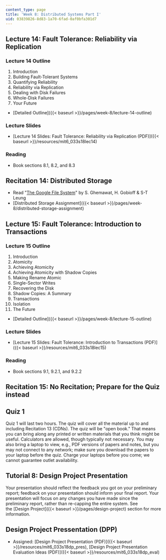 ```yaml
---
content_type: page
title: 'Week 8: Distributed Systems Part I'
uid: 03839826-8d83-1a70-6fad-0af0bfa301d7
---
```


Lecture 14: Fault Tolerance: Reliability via Replication
--------------------------------------------------------

### Lecture 14 Outline

1.  Introduction
2.  Building Fault-Tolerant Systems
3.  Quantifying Reliability
4.  Reliability via Replication
5.  Dealing with Disk Failures
6.  Whole-Disk Failures
7.  Your Future

*   [Detailed Outline]({{< baseurl >}}/pages/week-8/lecture-14-outline)

### Lecture Slides

*   [Lecture 14 Slides: Fault Tolerance: Reliability via Replication (PDF)]({{< baseurl >}}/resources/mit6_033s18lec14)

### Reading

*   Book sections 8.1, 8.2, and 8.3

Recitation 14: Distributed Storage
----------------------------------

*   Read "[The Google File System](https://ai.google/research/pubs/pub51)" by S. Ghemawat, H. Gobioff & S-T Leung
*   [Distributed Storage Assignment]({{< baseurl >}}/pages/week-8/distributed-storage-assignment)

Lecture 15: Fault Tolerance: Introduction to Transactions
---------------------------------------------------------

### Lecture 15 Outline

1.  Introduction
2.  Atomicity
3.  Achieving Atomicity
4.  Achieving Atomicity with Shadow Copies
5.  Making Rename Atomic
6.  Single-Sector Writes
7.  Recovering the Disk
8.  Shadow Copies: A Summary
9.  Transactions
10.  Isolation
11.  The Future

*   [Detailed Outline]({{< baseurl >}}/pages/week-8/lecture-15-outline)

### Lecture Slides

*   [Lecture 15 Slides: Fault Tolerance: Introduction to Transactions (PDF)]({{< baseurl >}}/resources/mit6_033s18lec15)

### Reading

*   Book sections 9.1, 9.2.1, and 9.2.2

Recitation 15: No Recitation; Prepare for the Quiz instead
----------------------------------------------------------

Quiz 1
------

Quiz 1 will last two hours. The quiz will cover all the material up to and including Recitation 13 (CDNs). The quiz will be "open book." That means you can bring along any printed or written materials that you think might be useful. Calculators are allowed, though typically not necessary. You may also bring a laptop to view, e.g., PDF versions of papers and notes, but you may not connect to any network; make sure you download the papers to your laptop before the quiz. Charge your laptops before you come; we cannot guarantee outlet availability.

Tutorial 8: Design Project Presentation
---------------------------------------

Your presentation should reflect the feedback you got on your preliminary report; feedback on your presentation should inform your final report. Your presentation will focus on any changes you have made since the preliminary report, rather than re-capping the entire system. See the [Design Project]({{< baseurl >}}/pages/design-project) section for more information.

Design Project Pressentation (DPP)
----------------------------------

*   Assigned: [Design Project Presentation (PDF)]({{< baseurl >}}/resources/mit6_033s18dp_pres), [Design Project Presentation Evaluation Ideas (PDF)]({{< baseurl >}}/resources/mit6_033s18dp_eval)